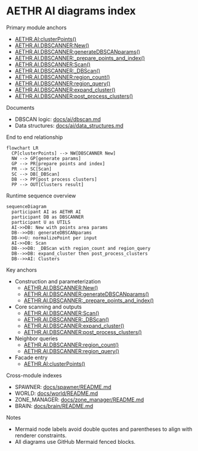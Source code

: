 # AETHR AI diagrams index

Primary module anchors
- [AETHR.AI:clusterPoints()](dev/_AI.lua:530)
- [AETHR.AI.DBSCANNER:New()](dev/_AI.lua:123)
- [AETHR.AI.DBSCANNER:generateDBSCANparams()](dev/_AI.lua:186)
- [AETHR.AI.DBSCANNER:_prepare_points_and_index()](dev/_AI.lua:224)
- [AETHR.AI.DBSCANNER:Scan()](dev/_AI.lua:319)
- [AETHR.AI.DBSCANNER:_DBScan()](dev/_AI.lua:333)
- [AETHR.AI.DBSCANNER:region_count()](dev/_AI.lua:275)
- [AETHR.AI.DBSCANNER:region_query()](dev/_AI.lua:370)
- [AETHR.AI.DBSCANNER:expand_cluster()](dev/_AI.lua:424)
- [AETHR.AI.DBSCANNER:post_process_clusters()](dev/_AI.lua:466)

Documents
- DBSCAN logic: [docs/ai/dbscan.md](docs/ai/dbscan.md)
- Data structures: [docs/ai/data_structures.md](docs/ai/data_structures.md)

End to end relationship

```mermaid
flowchart LR
  CP[clusterPoints] --> NW[DBSCANNER New]
  NW --> GP[generate params]
  GP --> PR[prepare points and index]
  PR --> SC[Scan]
  SC --> DB[_DBScan]
  DB --> PP[post process clusters]
  PP --> OUT[Clusters result]
```

Runtime sequence overview

```mermaid
sequenceDiagram
  participant AI as AETHR AI
  participant DB as DBSCANNER
  participant U as UTILS
  AI->>DB: New with points area params
  DB-->>DB: generateDBSCANparams
  DB->>U: normalizePoint per input
  AI->>DB: Scan
  DB-->>DB: _DBScan with region_count and region_query
  DB-->>DB: expand_cluster then post_process_clusters
  DB-->>AI: Clusters
```

Key anchors
- Construction and parameterization
  - [AETHR.AI.DBSCANNER:New()](dev/_AI.lua:123)
  - [AETHR.AI.DBSCANNER:generateDBSCANparams()](dev/_AI.lua:186)
  - [AETHR.AI.DBSCANNER:_prepare_points_and_index()](dev/_AI.lua:224)
- Core scanning and outputs
  - [AETHR.AI.DBSCANNER:Scan()](dev/_AI.lua:319)
  - [AETHR.AI.DBSCANNER:_DBScan()](dev/_AI.lua:333)
  - [AETHR.AI.DBSCANNER:expand_cluster()](dev/_AI.lua:424)
  - [AETHR.AI.DBSCANNER:post_process_clusters()](dev/_AI.lua:466)
- Neighbor queries
  - [AETHR.AI.DBSCANNER:region_count()](dev/_AI.lua:275)
  - [AETHR.AI.DBSCANNER:region_query()](dev/_AI.lua:370)
- Facade entry
  - [AETHR.AI:clusterPoints()](dev/_AI.lua:530)

Cross-module indexes
- SPAWNER: [docs/spawner/README.md](docs/spawner/README.md)
- WORLD: [docs/world/README.md](docs/world/README.md)
- ZONE_MANAGER: [docs/zone_manager/README.md](docs/zone_manager/README.md)
- BRAIN: [docs/brain/README.md](docs/brain/README.md)

Notes
- Mermaid node labels avoid double quotes and parentheses to align with renderer constraints.
- All diagrams use GitHub Mermaid fenced blocks.